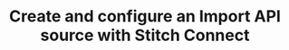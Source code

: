 ---
# -------------------------- #
#          PAGE INFO         #
# -------------------------- #

title: Create and configure an Import API source with Stitch Connect
# permalink: /developers/stitch-connect/guides/create-import-api-integration-with-stitch-connect
summary: "Using the Stitch Connect API, create a new Import API integration and generate an access token. You'll also learn how to push data to the Import API after the source has been configured."

#product-type: "connect"
#content-type: "guide"
content-id: "create-import-api-source"

key: "import-api-connect"

layout: tutorial


# -------------------------- #
#      GUIDE PAGE INFO       #
# -------------------------- #

## This is used only on the /stitch-connect/guides page.
doc-type: "tutorial"
icon: source
order: 5

description: "Create an Import API integration using the Stitch Connect API."


# -------------------------- #
#   RELATED SIDEBAR LINKS    #
# -------------------------- #

related:
  - title: "Stitch Import API Access Tokens"
    link: "{{ link.import-api.guides.access-tokens | prepend: site.baseurl }}"

  - title: "Structuring Data for the Import API"
    link: "{{ link.import-api.guides.structure-data | prepend: site.baseurl }}"

  - title: "Import API reference"
    link: "{{ link.import-api.api | prepend: site.baseurl }}"

  - title: "Connect API reference"
    link: "{{ link.connect.api | prepend: site.baseurl }}"

# -------------------------- #
#         GUIDE INTRO        #
# -------------------------- #

intro: |
  {% include misc/data-files.html %}

  {% capture import-api-notice %}
  **Note**: This guide focuses on creating an Import API source using Stitch Connect. Refer to the [Stitch Import API access token documention]({{ link.import-api.guides.access-tokens | prepend: site.baseurl }}) for instructions on generating API access tokens in the Stitch web app.
  {% endcapture %}

  {% include note.html type="single-line" content=import-api-notice %}

  {{ page.summary }}


# -------------------------- #
#     EXAMPLE TABLE DATA     #
# -------------------------- #

example-table:
  - name: "{{ system-column.batched-at }}"
    value: "2019-02-02 00:44:38.988+00"
  - name: "{{ system-column.received-at }}"
    value: "2019-02-02 00:43:53.75+00"
  - name: "{{ system-column.sequence }}"
    value: "100"
  - name: "{{ system-column.table-version }}"
    value: "0"
  - name: "id"
    value: "1"
  - name: "name"
    value: "Finn"
  - name: "updated_at"
    value: "2019-02-02T00:38:33+00:00"


# -------------------------- #
#     GUIDE REQUIREMENTS     #
# -------------------------- #

requirements:
  - item: |
      **Access to Stitch Connect.** To request access to Stitch Connect, fill out [this form]({{ site.data.connect.api.interest-form }}){:target="new"}.
  - item: |
      **An active Stitch client account and an account access token.** Account access tokens are obtained when creating a Stitch client account or performing OAuth for an existing Stitch account. Refer to the [Connect authentication guide]({{ link.connect.api | prepend: site.baseurl | append: site.data.connect.api.authentication }}) for more info.


steps:
  - title: "Get the Import API source report card"
    anchor: "get-import-api-source-report-card"
    content: |
      {% assign right-bracket = "}" %}
      {% assign source-type = "import_api" %}

      First, you'll need to retrieve the Import API's report card. {{ site.data.connect.data-structures.report-cards.source.description }}

      To retrieve the report card for the Import API, make a request to `GET {{ site.data.connect.core-objects.source-types.get.name | flatify }}`, replacing `{type}` with `import_api`. The `<API_TOKEN>` in the request [must be the account access token associated with the Stitch account](#prerequisites):

      ```json
      curl GET {{ site.data.connect.api.base-url | strip_newlines }}{{ site.data.connect.core-objects.source-types.get.name | flatify | replace: "{type",source-type | remove: right-bracket | strip_newlines }}
           -H 'Content-Type: application/json' \
           -H 'Authorization: Bearer <CONNECT_API_TOKEN>'
      ```

      The response will be a single object containing the Import API's report card:

      ```json
      {{ site.data.connect.code-examples.source-report-cards.import-api | rstrip }}
      ```

      Report cards contain [connection steps]({{ link.connect.api | prepend: site.baseurl | append: site.data.connect.data-structures.connection-steps.section }}), which are the steps necessary to configure a data source.

      In this case, the Import API has only one step (the `form`) step to be considered `fully_configured`.

  - title: "Create the Import API source"
    anchor: "create-import-api-source"
    content: |
      Now that you have the properties required to configure an Import API source, you can create it using the [Create a Source endpoint]({{ link.connect.api | prepend: site.baseurl | append: site.data.connect.core-objects.sources.create.anchor }}).

      To create the Import API source, make a request to `POST {{ site.data.connect.core-objects.sources.create.name | flatify }}` with a request body that includes the following properties:

      - `type`: This should be `import_api`.
      - `display_name`: {{ site.data.connect.general.common.attributes.display-name }}

         For example: A display name of `Import API` would create a destination schema named `import_api`.

      This request will complete the `form` step outlined in the source's report card:

      ```json
      curl -X POST {{ site.data.connect.api.base-url | strip_newlines }}{{ site.data.connect.core-objects.sources.create.name | flatify | strip_newlines }}
           -H 'Content-Type: application/json' \
           -H 'Authorization: Bearer <CONNECT_API_TOKEN>' \
           -d $'{
                  "type": "import_api",
                  "display_name": "Import API"
                }
      ```

      The response will be a [source object]({{ link.connect.api | prepend: site.baseurl | append: site.data.connect.core-objects.sources.object }}) with a report card property. Take note of the following:

      - The `token` property in the `properties` object.  The key in this object is the `token_id`, and the value is the access token associated with this Import API source.
      - The `current_step` in the `report_card` object is now `2`, which corresponds to the `fully_configured` step. This indicates that the source has been fully configured and you can now push data to it.

      ```json
      {{ site.data.connect.code-examples.sources.import-api.full-object | rstrip }}
      ```

  - title: "Push data to the Import API"
    anchor: "push-data-import-api"
    content: |
      {% capture out-of-scope-notice %}
      **Note**: Instructions for structuring the data in request bodies for the Import API is outside the scope of this guide. Refer to the [Structuring data for the Import API guide]({{ link.import-api.guides.structure-data | prepend: site.baseurl }}) for instructions and examples.
      {% endcapture %}

      {% include note.html type="single-line" content=out-of-scope-notice %}

      Now that the Import API is `fully_configured`, you start pushing data to it.

      While you used the Connect API to create the Import API source, to actually push data, you'll need to use the [Import API]({{ link.import-api.api | prepend: site.baseurl }}). 

      {% for substep in step.substeps %}
      - [Step 3.{{ forloop.index }}: {{ substep.title }}](#{{ substep.anchor }})
      {% endfor %}

    substeps:
      - title: "Get the Import API access token"
        anchor: "get-import-api-access-token"
        content: |
          Requests made to the Import API should include the access token associated with the Import API integration. This is the `token` property contained in the response of [Step 2](#create-import-api-source):

          ```json
          {{ site.data.connect.code-examples.sources.import-api.access-token | rstrip }}
          ```

      - title: "Build the request header"
        anchor: "build-import-api-request-header"
        content: |
          Pushing data to the Import API is accomplished by making a request to `POST {{ site.data.import-api.api.core-objects.push.url }}`. The request header must include the Import API access token and a supported media type (`application/json` or `application/transit+json`):

          ```json
          curl -X POST {{ site.data.import-api.api.base-url | strip_newlines }}{{ site.data.import-api.api.core-objects.push.url | flatify | strip_newlines }}
               -H 'Content-Type: application/json' \
               -H 'Authorization: Bearer <IMPORT_API_TOKEN>' \
          ```

      - title: "Submit the request"
        anchor: "submit-request-to-import-api"
        content: |
          Lastly, you'll submit the request and push data to the Import API. Request bodies sent to the Import API must be valid JSON or Transit. Refer to the [Push endpoint documentation]({{ link.import-api.api | prepend: site.baseurl | append: site.data.import-api.api.core-objects.push.anchor }}) for descriptions of the arguments required to successfully use this endpoint.

          While structuring the request body data is outside the scope of this guide, you can refer to the [Structuring data for the Import API guide]({{ link.import-api.guides.structure-data | prepend: site.baseurl }}) for instructions and examples.

          For this example, we'll use a single record for a table named `customers`:

          ```json
          curl -X POST {{ site.data.import-api.api.base-url | strip_newlines }}{{ site.data.import-api.api.core-objects.push.url | flatify | strip_newlines }}
               -H 'Content-Type: application/json' \
               -H 'Authorization: Bearer <IMPORT_API_TOKEN>' \
               -d $'[
                      {
                        "client_id": 116078,
                        "table_name": "customers",
                        "sequence": 100,
                        "data": {
                          "id": "1",
                          "name": "Finn",
                          "updated_at": "2019-02-02T00:38:33+00:00"
                        },
                        "key_names": [
                          "id"
                        ],
                        "action": "upsert"
                      }
                    ]'
          ```

          If successful, the Import API will return a status of `201 Created` and the following response:

          ```json
          {
            "status": "OK",
            "message": "Batch Accepted!"
          }
          ```

          **Note**: Due to the structure of Stitch's replication process, data pushed to the Import API will not immediately be available in the destination. The successful response in this section refers only to Stitch **accepting** the data, not it being loaded.

  - title: "Verify the data in the destination"
    anchor: "verify-data-destination"
    content: |
      After Stitch loads the pushed data, you can expect to see a table in the schema associated with the integration that contains the data. In this example, the schema would be `import_api` and the table would be `customers`.

      The table will contain the attributes included in the request, along with [Stitch's system columns]({{ link.destinations.storage.sdc-columns | prepend: site.baseurl }}):

      {% assign table-rows = "name|value" | split: "|" %}

      <table>
      {% for row in table-rows %}
      <tr>
      {% for column in page.example-table %}
      <td>
      {{ column[row] | flatify }}
      </td>
      {% endfor %}
      </tr>
      {% endfor %}
      </table>

      **Note**: The structure of the table will be determined by the data loading rules for the specific destination being used. Refer to the [Destination data loading guides]({{ link.destinations.storage.loading-data | prepend: site.baseurl }}) for more info and examples.

  - title: "Rotate Import API access tokens"
    anchor: "rotate-import-api-access-tokens"
    content: |
      {% capture rotate-tokens-notice %}
      **Note**: This step isn't required to create an Import API source. This is only required if you wish to generate and replace an access token. For example: If your token is lost or compromised.
      {% endcapture %}

      {% include note.html type="single-line" content=rotate-tokens-notice %}

      Each Import API source is allowed a maximum of two active access tokens at a time.

      If you need to revoke a token, we recommend first creating a replacement and updating your application with it to prevent interruptions. **Note**: Any requests you attempt to send to Stitch during the time an invalid token is in use must be re-sent once a valid token is in place.

      In the following steps, you'll use the Connect API and your Connect API token to generate and revoke the Import API source's access tokens.

    substeps:
      - title: "Generate a replacement access token"
        anchor: "generate-replacement-access-token"
        content: |
          {% assign source-id = "126890" %}
          {% assign original-token-id = "544973525" %}

          To generate a new Import API access token, make a request to `POST {{ site.data.connect.core-objects.sources.create-iapi-token.name | flatify }}`, replacing `{source_id}` with the Import API source's `source_id`. In the [report card in Step 2](#create-import-api-source), you'll see the source ID is `{{ source-id }}`.

          ```json
          curl -X POST {{ site.data.connect.api.base-url | strip_newlines }}{{ site.data.connect.core-objects.sources.create-iapi-token.name | flatify | replace: "{source_id",source-id | remove: right-bracket | strip_newlines }}
               -H 'Content-Type: application/json' \
               -H 'Authorization: Bearer <CONNECT_API_TOKEN>'
          ```

          The response will be a source object with access token, connection, and report card properties:

          - `access_token` - The value of this property is the newly generated Import API access token.
          - `connection` - The `properties.token` object contains key-value pairs indicating the access tokens currently in use for the Import API source. The key is the `token_id`, and the value is the access token.
             - `545799083` is the `token_id` for the newly generated Import API access token
             - `{{ original-token-id }}` is the `token_id` for the original Import API access token. Keep this handy, as you'll need it in the next step to revoke the token.
          - `report_card` - The source's current configuration status.

          ```json
          {
            "access_token": "<NEW_IMPORT_API_ACCESS_TOKEN>",
            "connection": {
              "properties": {
                "token": {
                  "{{ original-token-id }}": "<ORIGINAL_IMPORT_API_ACCESS_TOKEN>",
                  "545799083": "<NEW_IMPORT_API_ACCESS_TOKEN>"
                }
              },
              "updated_at": "2019-02-06T14:22:53Z",
              "name": "import_api",
              "type": "import_api",
              "deleted_at": null,
              "system_paused_at": null,
              "stitch_client_id": 116078,
              "paused_at": null,
              "id": 126890,
              "display_name": "Import API",
              "created_at": "2019-02-05T16:44:55Z",
              "report_card": {
                "type": "import_api",
                "current_step": 2,
                "steps": [
                  {
                    "type": "form",
                    "properties": [
                      {
                        "name": "token",
                        "is_required": true,
                        "provided": true,
                        "is_credential": false,
                        "system_provided": true,
                        "json_schema": {
                          "type": "string"
                        },
                        "tap_mutable": false
                      }
                    ]
                  },
                  {
                    "type": "fully_configured",
                    "properties": []
                  }
                ]
              }
            }
          }
          ```

      - title: "Revoke the original access token"
        anchor: "revoke-original-access-token"
        content: |
          After you've replaced the access token in your application, you should revoke the original access token.

          To revoke the token, make a request to `DELETE {{ site.data.connect.core-objects.sources.revoke-iapi-token.name | flatify }}`, replacing `{source_id}` with the source ID and `{token_id}` with the token ID. In this example, that would be:

          - **Source ID** - {{ source-id }}
          - **Token ID** - {{ original-token-id }}

          ```json
          curl -X DELETE {{ site.data.connect.api.base-url | strip_newlines }}{{ site.data.connect.core-objects.sources.revoke-iapi-token.name | flatify | replace: "{source_id",source-id | replace:"{token_id",original-token-id | remove: right-bracket | strip_newlines }}
               -H 'Content-Type: application/json' \
               -H 'Authorization: Bearer <CONNECT_API_TOKEN>'
          ```

          The response will be a source object with report card and properties objects. In the example respose below, note that the `properties.token` object no longer contains the original Import API access token:

          ```json
          {
            "properties": {
              "token": {
                "545799083": "<NEW_IMPORT_API_ACCESS_TOKEN>"
              }
            },
            "updated_at": "2019-02-06T14:22:53Z",
            "name": "import_api",
            "type": "import_api",
            "deleted_at": null,
            "system_paused_at": null,
            "stitch_client_id": 116078,
            "paused_at": null,
            "id": 126890,
            "display_name": "Import API",
            "created_at": "2019-02-05T16:44:55Z",
            "report_card": {
              "type": "import_api",
              "current_step": 2,
              "steps": [
                {
                  "type": "form",
                  "properties": [
                    {
                      "name": "token",
                      "is_required": true,
                      "provided": true,
                      "is_credential": false,
                      "system_provided": true,
                      "json_schema": {
                        "type": "string"
                      },
                      "tap_mutable": false
                    }
                  ]
                },
                {
                  "type": "fully_configured",
                  "properties": []
                }
              ]
            }
          }
          ```

# -------------------------- #
#        NEXT STEPS          #
# -------------------------- #

next-steps: |
  TODO
---